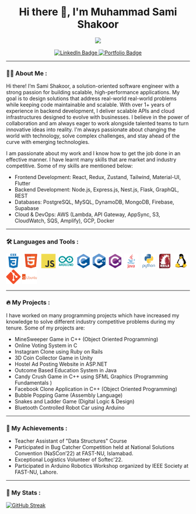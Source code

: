  <h1 align="center">
 Hi there 👋, I'm Muhammad Sami Shakoor 
</h1>
<div id="header" align="center">
<img src="https://media.giphy.com/media/7J4P7cUur2DlErijp3/giphy.gif" width="200"/>
</div>

<p>
<div id="badges" align="center">
  <a href="https://www.linkedin.com/in/msamishakoor/">
    <img src="https://img.shields.io/badge/LinkedIn-blue?style=for-the-badge&logo=linkedin&logoColor=white" alt="LinkedIn Badge"/>
  </a>
  <a href="https://www.samishakoor.me/">
    <img src="https://img.shields.io/badge/Portfolio-181717?style=for-the-badge&logo=personal-website&logoColor=white" alt="Portfolio Badge"/>
  </a>
</div>
</p>

---
### :man_technologist: About Me :

Hi there! I’m Sami Shakoor, a solution-oriented software engineer with a strong passion for building scalable, high-performance applications. My goal is to design solutions that address real-world real-world problems while keeping code maintainable and scalable. With over 1+ years of experience in backend development, I deliver scalable APIs and cloud infrastructures designed to evolve with businesses. I believe in the power of collaboration and am always eager to work alongside talented teams to turn innovative ideas into reality. I'm always passionate about changing the world with technology, solve complex challenges, and stay ahead of the curve with emerging technologies.

<p>
I am passionate about my work and I know how to get the job done in an effective manner. I have learnt many skills that are market and industry competitive. Some of my skills are mentioned below:  
</p>

-   Frontend Development: React, Redux, Zustand, Tailwind, Material-UI, Flutter
-   Backend Development: Node.js, Express.js, Nest.js, Flask, GraphQL, REST
-   Databases: PostgreSQL, MySQL, DynamoDB, MongoDB, Firebase, Supabase
-   Cloud & DevOps: AWS (Lambda, API Gateway, AppSync, S3, CloudWatch, SQS, Amplify), GCP, Docker

---
### :hammer_and_wrench: Languages and Tools :
<div>
   <img src="https://github.com/devicons/devicon/blob/master/icons/css3/css3-plain-wordmark.svg"  title="CSS3" alt="CSS" width="40" height="40"/>&nbsp;
  <img src="https://github.com/devicons/devicon/blob/master/icons/html5/html5-original.svg" title="HTML5" alt="HTML" width="40" height="40"/>&nbsp;
   <img src="https://github.com/devicons/devicon/blob/master/icons/javascript/javascript-original.svg" title="JavaScript" alt="JavaScript" width="40" height="40"/>&nbsp; 
  <img src="https://github.com/devicons/devicon/blob/master/icons/arduino/arduino-original-wordmark.svg" title="Arduino" alt="Arduino" width="40" height="40"/>&nbsp;
  <img src="https://github.com/devicons/devicon/blob/master/icons/c/c-original.svg" title="C" alt="C" width="40" height="40"/>
  <img src="https://github.com/devicons/devicon/blob/master/icons/cplusplus/cplusplus-original.svg" title="Git" alt="Git" width="40" height="40"/>
  <img src="https://github.com/devicons/devicon/blob/master/icons/csharp/csharp-original.svg" title="csharp" alt="csharp" width="40" height="40"/>
 <img src="https://github.com/devicons/devicon/blob/master/icons/java/java-original-wordmark.svg" title="Java" alt="Java" width="40" height="40"/>&nbsp;
 <img src="https://github.com/devicons/devicon/blob/master/icons/python/python-original-wordmark.svg" title="python" alt="python" width="40" height="40"/>
 <img src="https://github.com/devicons/devicon/blob/master/icons/rails/rails-original-wordmark.svg" title="Rails" alt="Rails" width="40" height="40"/>
  <img src="https://github.com/devicons/devicon/blob/master/icons/linux/linux-original.svg" title="Git" alt="Git" width="40" height="40"/>
  <img src="https://github.com/devicons/devicon/blob/master/icons/git/git-original.svg" title="Git" alt="Git" width="40" height="40"/>
 <img src="https://github.com/devicons/devicon/blob/master/icons/ubuntu/ubuntu-plain-wordmark.svg" title="ubuntu" alt="ubuntu" width="40" height="40"/>
</div>


---

### :fire: My Projects :
I have worked on many programming projects which have increased my knowledge to solve different industry competitive problems during my tenure. Some of my projects are:

-   MineSweeper Game in C++ (Object Oriented Programming)
-   Online Voting System in C
-   Instagram Clone using Ruby on Rails
-   3D Coin Collector Game in Unity
-   Hostel Ad Posting Website in ASP.NET
-   Outcome Based Education System in Java
-   Candy Crush Game in C++ using SFML Graphics (Programming Fundamentals )
-   Facebook Clone Application in C++ (Object Oriented Programming)
-   Bubble Popping Game (Assembly Language)
-   Snakes and Ladder Game (Digital Logic & Design)
-   Bluetooth Controlled Robot Car using Arduino 


---

### :medal_sports: My Achievements :

-   Teacher Assistant of "Data Structures" Course
-   Participated in Bug Catcher Competition held at National Solutions Convention (NaSCon’22) at FAST-NU, Islamabad.
-   Exceptional Logistics Volunteer of Softec'22.
-   Participated in Arduino Robotics Workshop organized by IEEE Society at FAST-NU, Lahore.


---

### :dart: My Stats :

[![GitHub Streak](http://github-readme-streak-stats.herokuapp.com?user=samishakoor&theme=nightowl&date_format=M%20j%5B%2C%20Y%5D)](https://git.io/streak-stats)

